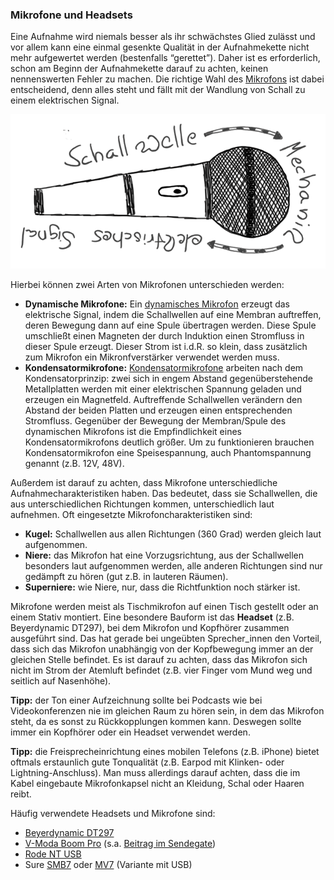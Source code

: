 ### Mikrofone und Headsets

Eine Aufnahme wird niemals besser als ihr schwächstes Glied zulässt und vor allem kann eine einmal gesenkte Qualität in der Aufnahmekette nicht mehr aufgewertet werden (bestenfalls “gerettet”). Daher ist es erforderlich, schon am Beginn der Aufnahmekette darauf zu achten, keinen nennenswerten Fehler zu machen. Die richtige Wahl des [Mikrofons](https://de.wikipedia.org/wiki/Mikrofon) ist dabei entscheidend, denn alles steht und fällt mit der Wandlung von Schall zu einem elektrischen Signal.

![Originalbild: Marco Hitschler auf zirkusliebe.de, CC BY, <https://www.unmus.de/podcast-in-a-nutshell/>](images/Zirkusliebe-cc-by-podcast-in-a-nutshell-mikrofon.png)

Hierbei können zwei Arten von Mikrofonen unterschieden werden:

* **Dynamische Mikrofone:** Ein [dynamisches Mikrofon](https://de.wikipedia.org/wiki/Dynamisches_Mikrofon) erzeugt das elektrische Signal, indem die Schallwellen auf eine Membran auftreffen, deren Bewegung dann auf eine Spule übertragen werden. Diese Spule umschließt einen Magneten der durch Induktion einen Stromfluss in dieser Spule erzeugt. Dieser Strom ist i.d.R. so klein, dass zusätzlich zum Mikrofon ein Mikronfverstärker verwendet werden muss.
* **Kondensatormikrofone:** [Kondensatormikrofone](https://de.wikipedia.org/wiki/Kondensatormikrofon) arbeiten nach dem Kondensatorprinzip: zwei sich in engem Abstand gegenüberstehende Metallplatten werden mit einer elektrischen Spannung geladen und erzeugen ein Magnetfeld. Auftreffende Schallwellen verändern den Abstand der beiden Platten und erzeugen einen entsprechenden Stromfluss. Gegenüber der Bewegung der Membran/Spule des dynamischen Mikrofons ist die Empfindlichkeit eines Kondensatormikrofons deutlich größer. Um zu funktionieren brauchen Kondensatormikrofon eine Speisespannung, auch Phantomspannung genannt (z.B. 12V, 48V).

Außerdem ist darauf zu achten, dass Mikrofone unterschiedliche Aufnahmecharakteristiken haben. Das bedeutet, dass sie Schallwellen, die aus unterschiedlichen Richtungen kommen, unterschiedlich laut aufnehmen. Oft eingesetzte Mikrofoncharakteristiken sind:

- **Kugel:** Schallwellen aus allen Richtungen (360 Grad) werden gleich laut aufgenommen.
- **Niere:** das Mikrofon hat eine Vorzugsrichtung, aus der Schallwellen besonders laut aufgenommen werden, alle anderen Richtungen sind nur gedämpft zu hören (gut z.B. in lauteren Räumen).
- **Superniere:** wie Niere, nur, dass die Richtfunktion noch stärker ist.

Mikrofone werden meist als Tischmikrofon auf einen Tisch gestellt oder an einem Stativ montiert. Eine besondere Bauform ist das **Headset** (z.B. Beyerdynamic DT297), bei dem Mikrofon und Kopfhörer zusammen ausgeführt sind. Das hat gerade bei ungeübten Sprecher_innen den Vorteil, dass sich das Mikrofon unabhängig von der Kopfbewegung immer an der gleichen Stelle befindet. Es ist darauf zu achten, dass das Mikrofon sich nicht im Strom der Atemluft befindet (z.B. vier Finger vom Mund weg und seitlich auf Nasenhöhe).

**Tipp:** der Ton einer Aufzeichnung sollte bei Podcasts wie bei Videokonferenzen nie im gleichen Raum zu hören sein, in dem das Mikrofon steht, da es sonst zu Rückkopplungen kommen kann. Deswegen sollte immer ein Kopfhörer oder ein Headset verwendet werden.

**Tipp:** die Freisprecheinrichtung eines mobilen Telefons (z.B. iPhone) bietet oftmals erstaunlich gute Tonqualität (z.B. Earpod mit Klinken- oder Lightning-Anschluss). Man muss allerdings darauf achten, dass die im Kabel eingebaute Mikrofonkapsel nicht an Kleidung, Schal oder Haaren reibt.

Häufig verwendete Headsets und Mikrofone sind:

- [Beyerdynamic DT297](https://www.beyerdynamic.de/p/dt-297)
- [V-Moda Boom Pro](https://www.v-moda.com/us/de/products/boompro-microphone) (s.a. [Beitrag im Sendegate](https://sendegate.de/t/headsets-fuer-podcasting-und-videokonferenzen-corona-edition/12714))
- [Rode NT USB](https://rode.com/de/microphones/usb/nt-usb)
- Sure [SMB7](https://www.shure.com/de-DE/produkte/mikrofone/sm7b?variant=SM7B) oder [MV7](https://www.shure.com/de-DE/produkte/mikrofone/mv7d?variant=MV7-K) (Variante mit USB)
